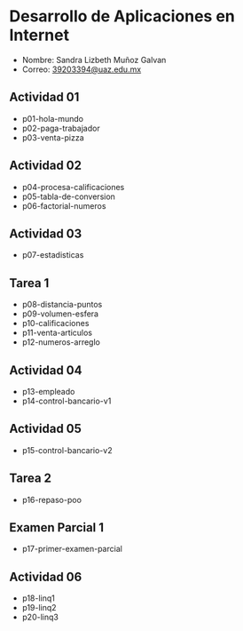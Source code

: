# Desarrollo de Aplicaciones en Internet

- Nombre: Sandra Lizbeth Muñoz Galvan
- Correo: 39203394@uaz.edu.mx

## Actividad 01 
- p01-hola-mundo
- p02-paga-trabajador
- p03-venta-pizza

## Actividad 02
- p04-procesa-calificaciones
- p05-tabla-de-conversion
- p06-factorial-numeros

## Actividad 03
- p07-estadisticas

## Tarea 1
- p08-distancia-puntos
- p09-volumen-esfera
- p10-calificaciones
- p11-venta-articulos
- p12-numeros-arreglo

## Actividad 04
- p13-empleado
- p14-control-bancario-v1

## Actividad 05
- p15-control-bancario-v2

## Tarea 2
- p16-repaso-poo

## Examen Parcial 1
- p17-primer-examen-parcial

## Actividad 06 
- p18-linq1
- p19-linq2
- p20-linq3